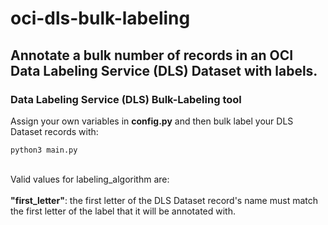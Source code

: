 # oci-dls-bulk-labeling
## Annotate a bulk number of records in an OCI Data Labeling Service (DLS) Dataset with labels.

### Data Labeling Service (DLS) Bulk-Labeling tool

Assign your own variables in <b>config.py</b> and then
bulk label your DLS Dataset records with:

```
python3 main.py
```
\
Valid values for labeling_algorithm are:\
\
<b>"first_letter"</b>: the first letter of the DLS
	Dataset record's name must match the first
	letter of the label that it will be
	annotated with.